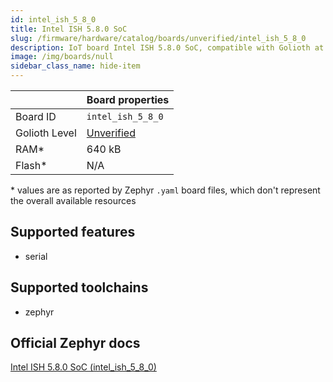 ```yaml
---
id: intel_ish_5_8_0
title: Intel ISH 5.8.0 SoC
slug: /firmware/hardware/catalog/boards/unverified/intel_ish_5_8_0
description: IoT board Intel ISH 5.8.0 SoC, compatible with Golioth at unverified level.
image: /img/boards/null
sidebar_class_name: hide-item
---
```


[//]: # (This is an auto-generated file, do not edit! Changes to it will be lost upon re-generation)



|                | Board properties     |
| -------------  | -------------------- |
| Board ID       | `intel_ish_5_8_0` |
| Golioth Level  | [Unverified](/firmware/hardware#unverified-boards) |
| RAM*           | 640 kB |
| Flash*         | N/A |

\* values are as reported by Zephyr `.yaml` board files, which don't represent the overall available resources



## Supported features

* serial

## Supported toolchains

* zephyr

## Official Zephyr docs

[Intel ISH 5.8.0 SoC (intel_ish_5_8_0)](https://docs.zephyrproject.org/latest/boards/intel/ish/doc/index.html)
